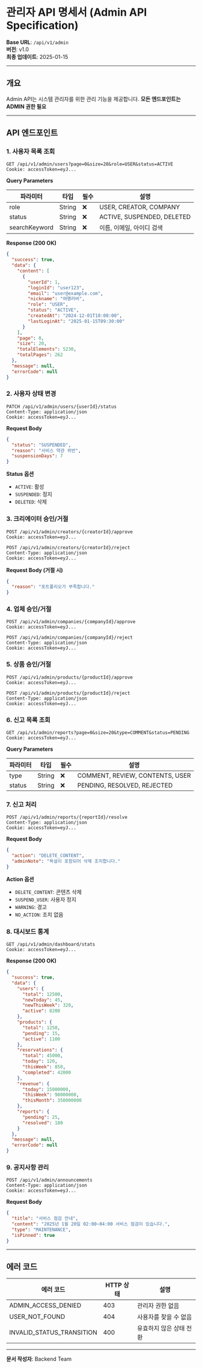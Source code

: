# 관리자 API 명세서 (Admin API Specification)

**Base URL**: `/api/v1/admin`  
**버전**: v1.0  
**최종 업데이트**: 2025-01-15

---

## 개요

Admin API는 시스템 관리자를 위한 관리 기능을 제공합니다. **모든 엔드포인트는 ADMIN 권한 필요**

---

## API 엔드포인트

### 1. 사용자 목록 조회

```http
GET /api/v1/admin/users?page=0&size=20&role=USER&status=ACTIVE
Cookie: accessToken=eyJ...
```

**Query Parameters**

| 파라미터 | 타입 | 필수 | 설명 |
|---------|------|------|------|
| role | String | ❌ | USER, CREATOR, COMPANY |
| status | String | ❌ | ACTIVE, SUSPENDED, DELETED |
| searchKeyword | String | ❌ | 이름, 이메일, 아이디 검색 |

**Response (200 OK)**

```json
{
  "success": true,
  "data": {
    "content": [
      {
        "userId": 1,
        "loginId": "user123",
        "email": "user@example.com",
        "nickname": "여행러버",
        "role": "USER",
        "status": "ACTIVE",
        "createdAt": "2024-12-01T10:00:00",
        "lastLoginAt": "2025-01-15T09:30:00"
      }
    ],
    "page": 0,
    "size": 20,
    "totalElements": 5230,
    "totalPages": 262
  },
  "message": null,
  "errorCode": null
}
```

### 2. 사용자 상태 변경

```http
PATCH /api/v1/admin/users/{userId}/status
Content-Type: application/json
Cookie: accessToken=eyJ...
```

**Request Body**

```json
{
  "status": "SUSPENDED",
  "reason": "서비스 약관 위반",
  "suspensionDays": 7
}
```

**Status 옵션**
- `ACTIVE`: 활성
- `SUSPENDED`: 정지
- `DELETED`: 삭제

### 3. 크리에이터 승인/거절

```http
POST /api/v1/admin/creators/{creatorId}/approve
Cookie: accessToken=eyJ...
```

```http
POST /api/v1/admin/creators/{creatorId}/reject
Content-Type: application/json
Cookie: accessToken=eyJ...
```

**Request Body (거절 시)**

```json
{
  "reason": "포트폴리오가 부족합니다."
}
```

### 4. 업체 승인/거절

```http
POST /api/v1/admin/companies/{companyId}/approve
Cookie: accessToken=eyJ...
```

```http
POST /api/v1/admin/companies/{companyId}/reject
Content-Type: application/json
Cookie: accessToken=eyJ...
```

### 5. 상품 승인/거절

```http
POST /api/v1/admin/products/{productId}/approve
Cookie: accessToken=eyJ...
```

```http
POST /api/v1/admin/products/{productId}/reject
Content-Type: application/json
Cookie: accessToken=eyJ...
```

### 6. 신고 목록 조회

```http
GET /api/v1/admin/reports?page=0&size=20&type=COMMENT&status=PENDING
Cookie: accessToken=eyJ...
```

**Query Parameters**

| 파라미터 | 타입 | 필수 | 설명 |
|---------|------|------|------|
| type | String | ❌ | COMMENT, REVIEW, CONTENTS, USER |
| status | String | ❌ | PENDING, RESOLVED, REJECTED |

### 7. 신고 처리

```http
POST /api/v1/admin/reports/{reportId}/resolve
Content-Type: application/json
Cookie: accessToken=eyJ...
```

**Request Body**

```json
{
  "action": "DELETE_CONTENT",
  "adminNote": "욕설이 포함되어 삭제 조치합니다."
}
```

**Action 옵션**
- `DELETE_CONTENT`: 콘텐츠 삭제
- `SUSPEND_USER`: 사용자 정지
- `WARNING`: 경고
- `NO_ACTION`: 조치 없음

### 8. 대시보드 통계

```http
GET /api/v1/admin/dashboard/stats
Cookie: accessToken=eyJ...
```

**Response (200 OK)**

```json
{
  "success": true,
  "data": {
    "users": {
      "total": 12500,
      "newToday": 45,
      "newThisWeek": 320,
      "active": 8200
    },
    "products": {
      "total": 1250,
      "pending": 15,
      "active": 1100
    },
    "reservations": {
      "total": 45000,
      "today": 120,
      "thisWeek": 850,
      "completed": 42000
    },
    "revenue": {
      "today": 15000000,
      "thisWeek": 98000000,
      "thisMonth": 350000000
    },
    "reports": {
      "pending": 25,
      "resolved": 180
    }
  },
  "message": null,
  "errorCode": null
}
```

### 9. 공지사항 관리

```http
POST /api/v1/admin/announcements
Content-Type: application/json
Cookie: accessToken=eyJ...
```

**Request Body**

```json
{
  "title": "서비스 점검 안내",
  "content": "2025년 1월 20일 02:00~04:00 서비스 점검이 있습니다.",
  "type": "MAINTENANCE",
  "isPinned": true
}
```

---

## 에러 코드

| 에러 코드 | HTTP 상태 | 설명 |
|----------|----------|------|
| ADMIN_ACCESS_DENIED | 403 | 관리자 권한 없음 |
| USER_NOT_FOUND | 404 | 사용자를 찾을 수 없음 |
| INVALID_STATUS_TRANSITION | 400 | 유효하지 않은 상태 전환 |

---

**문서 작성자**: Backend Team
